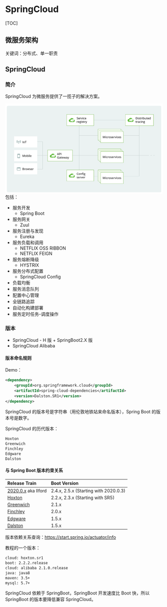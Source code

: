 # SpringCloud

[TOC]

## 微服务架构

关键词：分布式、单一职责

## SpringCloud

### 简介

SpringCloud 为微服务提供了一揽子的解决方案。

<img align="left" src="assets/image-20210623111417030.png" alt="image-20210623111417030" style="zoom:67%;" />

包括：

* 服务开发
  * Spring Boot
* 服务网关
  * Zuul
* 服务注册与发现
  * Eureka
* 服务负载和调用
  * NETFLIX OSS RIBBON
  * NETFLIX FEIGN
* 服务熔断降级
  * HYSTRIX
* 服务分布式配置
  * SpringCloud Config
* 负载均衡
* 服务消息队列
* 配置中心管理
* 全链路追踪
* 自动化构建部署
* 服务定时任务-调度操作

### 版本

* SpringCloud - H 版 + SpringBoot2.X 版
* SpringCloud Alibaba

#### 版本命名规则

Demo：

```xml
<dependency>
    <groupId>org.springframework.cloud</groupId>
    <artifactId>spring-cloud-dependencies</artifactId>
    <version>Dalston.SR1</version>
</dependency>
```

SpringCloud 的版本号是字符串（用伦敦地铁站来命名版本），Spring Boot 的版本号是数字。

SpringCloud 的历代版本：

```
Hoxton
Greenwich
Finchley
Edgware
Dalston
```

#### 与 Spring Boot 版本约束关系

| Release Train                                                | Boot Version                          |
| :----------------------------------------------------------- | :------------------------------------ |
| [2020.0.x](https://github.com/spring-cloud/spring-cloud-release/wiki/Spring-Cloud-2020.0-Release-Notes) aka Ilford | 2.4.x, 2.5.x (Starting with 2020.0.3) |
| [Hoxton](https://github.com/spring-cloud/spring-cloud-release/wiki/Spring-Cloud-Hoxton-Release-Notes) | 2.2.x, 2.3.x (Starting with SR5)      |
| [Greenwich](https://github.com/spring-projects/spring-cloud/wiki/Spring-Cloud-Greenwich-Release-Notes) | 2.1.x                                 |
| [Finchley](https://github.com/spring-projects/spring-cloud/wiki/Spring-Cloud-Finchley-Release-Notes) | 2.0.x                                 |
| [Edgware](https://github.com/spring-projects/spring-cloud/wiki/Spring-Cloud-Edgware-Release-Notes) | 1.5.x                                 |
| [Dalston](https://github.com/spring-projects/spring-cloud/wiki/Spring-Cloud-Dalston-Release-Notes) | 1.5.x                                 |

版本依赖关系查询：https://start.spring.io/actuator/info

教程的一个版本：

```
cloud: hoxton.sr1
boot: 2.2.2.release
cloud: alibaba 2.1.0.release
java: java8
maven: 3.5+
mysql: 5.7+
```

SpringCloud 依赖于 SpringBoot，SpringBoot 开发速度比 Boot 快，所以 SpringBoot 的版本要降低兼容 SpringCloud。